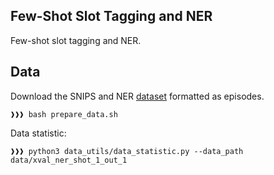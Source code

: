 ## Few-Shot Slot Tagging and NER
Few-shot slot tagging and NER.

## Data
Download the SNIPS and NER [dataset](https://atmahou.github.io/attachments/ACL2020data.zip) formatted as episodes.
```console
❱❱❱ bash prepare_data.sh
```

Data statistic:
```console 
❱❱❱ python3 data_utils/data_statistic.py --data_path data/xval_ner_shot_1_out_1
```
